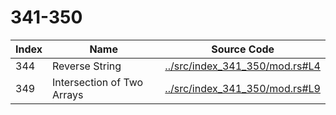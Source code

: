 # 341-350

Index | Name | Source Code
----- | ---- | -----------
344   | Reverse String | [../src/index_341_350/mod.rs#L4](../src/index_341_350/mod.rs#L4)
349   | Intersection of Two Arrays | [../src/index_341_350/mod.rs#L9](../src/index_341_350/mod.rs#L9)

